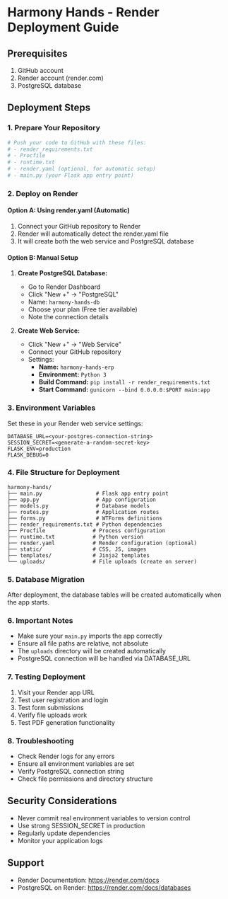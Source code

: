 # Harmony Hands - Render Deployment Guide

## Prerequisites
1. GitHub account
2. Render account (render.com)
3. PostgreSQL database

## Deployment Steps

### 1. Prepare Your Repository
```bash
# Push your code to GitHub with these files:
# - render_requirements.txt
# - Procfile
# - runtime.txt
# - render.yaml (optional, for automatic setup)
# - main.py (your Flask app entry point)
```

### 2. Deploy on Render

#### Option A: Using render.yaml (Automatic)
1. Connect your GitHub repository to Render
2. Render will automatically detect the render.yaml file
3. It will create both the web service and PostgreSQL database

#### Option B: Manual Setup
1. **Create PostgreSQL Database:**
   - Go to Render Dashboard
   - Click "New +" → "PostgreSQL"
   - Name: `harmony-hands-db`
   - Choose your plan (Free tier available)
   - Note the connection details

2. **Create Web Service:**
   - Click "New +" → "Web Service"
   - Connect your GitHub repository
   - Settings:
     - **Name:** `harmony-hands-erp`
     - **Environment:** `Python 3`
     - **Build Command:** `pip install -r render_requirements.txt`
     - **Start Command:** `gunicorn --bind 0.0.0.0:$PORT main:app`

### 3. Environment Variables
Set these in your Render web service settings:

```
DATABASE_URL=<your-postgres-connection-string>
SESSION_SECRET=<generate-a-random-secret-key>
FLASK_ENV=production
FLASK_DEBUG=0
```

### 4. File Structure for Deployment
```
harmony-hands/
├── main.py                 # Flask app entry point
├── app.py                  # App configuration
├── models.py               # Database models
├── routes.py               # Application routes
├── forms.py                # WTForms definitions
├── render_requirements.txt # Python dependencies
├── Procfile               # Process configuration
├── runtime.txt            # Python version
├── render.yaml            # Render configuration (optional)
├── static/                # CSS, JS, images
├── templates/             # Jinja2 templates
└── uploads/               # File uploads (create on server)
```

### 5. Database Migration
After deployment, the database tables will be created automatically when the app starts.

### 6. Important Notes
- Make sure your `main.py` imports the app correctly
- Ensure all file paths are relative, not absolute
- The `uploads` directory will be created automatically
- PostgreSQL connection will be handled via DATABASE_URL

### 7. Testing Deployment
1. Visit your Render app URL
2. Test user registration and login
3. Test form submissions
4. Verify file uploads work
5. Test PDF generation functionality

### 8. Troubleshooting
- Check Render logs for any errors
- Ensure all environment variables are set
- Verify PostgreSQL connection string
- Check file permissions and directory structure

## Security Considerations
- Never commit real environment variables to version control
- Use strong SESSION_SECRET in production
- Regularly update dependencies
- Monitor your application logs

## Support
- Render Documentation: https://render.com/docs
- PostgreSQL on Render: https://render.com/docs/databases
